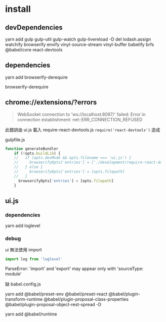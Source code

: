 # install

## devDependencies

yarn add gulp gulp-util gulp-watch gulp-livereload -D
del lodash.assign watchify browserify envify 
vinyl-source-stream vinyl-buffer
babelify brfs
@babel/core
react-devtools

## dependencies

yarn add browserify-derequire

browserify-derequire

## chrome://extensions/?errors

> WebSocket connection to 'ws://localhost:8097/' failed: Error in connection establishment: net::ERR_CONNECTION_REFUSED

此錯誤由 ui.js 載入 require-react-devtools.js  `require('react-devtools')` 造成

gulpfile.js

```js
function generateBundler
    if (!opts.buildLib) {
    //   if (opts.devMode && opts.filename === 'ui.js') {
    //     browserifyOpts['entries'] = ['./development/require-react-devtools.js', opts.filepath]
    //   } else {
    //     browserifyOpts['entries'] = [opts.filepath]
    //   }
      browserifyOpts['entries'] = [opts.filepath] 
    }
````

## ui.js

### dependencies

yarn add loglevel


### debug

ui 無法使用 import

```js
import log from 'loglevel'
```

ParseError: 'import' and 'export' may appear only with 'sourceType: module'

缺 babel.config.js

yarn add @babel/preset-env @babel/preset-react @babel/plugin-transform-runtime @babel/plugin-proposal-class-properties @babel/plugin-proposal-object-rest-spread -D

yarn add @babel/runtime
